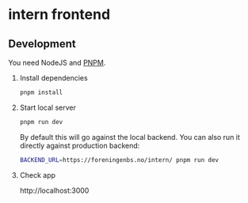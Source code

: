 # intern frontend

## Development

You need NodeJS and [PNPM](https://pnpm.io/installation).

1. Install dependencies

   ```bash
   pnpm install
   ```

1. Start local server

   ```bash
   pnpm run dev
   ```

   By default this will go against the local backend. You can also run it directly
   against production backend:

   ```bash
   BACKEND_URL=https://foreningenbs.no/intern/ pnpm run dev
   ```

1. Check app

   http://localhost:3000
